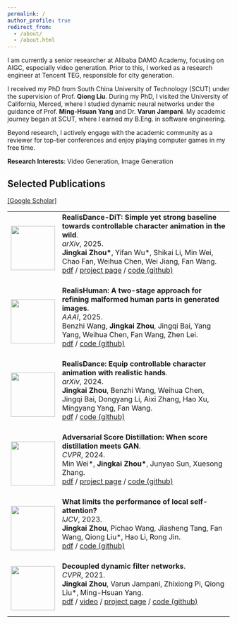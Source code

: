 ```yaml
---
permalink: /
author_profile: true
redirect_from: 
  - /about/
  - /about.html
---
```


I am currently a senior researcher at Alibaba DAMO Academy, focusing on AIGC, especially video generation.
Prior to this, I worked as a research engineer at Tencent TEG, responsible for city generation.

I received my PhD from South China University of Technology (SCUT) under the supervision of Prof. **Qiong Liu**.
During my PhD, I visited the University of California, Merced, where I studied dynamic neural networks under the guidance of Prof. **Ming-Hsuan Yang** and Dr. **Varun Jampani**. 
My academic journey began at SCUT, where I earned my B.Eng. in software engineering.

Beyond research, I actively engage with the academic community as a reviewer for top-tier conferences and enjoy playing computer games in my free time.

**Research Interests**: Video Generation, Image Generation

## Selected Publications

[\[Google Scholar\]](https://scholar.google.com/citations?hl=en&user=80d4v4kAAAAJ)

<table style="border: none; border-collapse: collapse;" border="0"> 

<tr style="border-collapse: separate; border-spacing:30em;">
<td style="border-collapse: collapse; border: none;">
<img src="http://thefoxofsky.github.io/images/pdf_icon.png" width="100"/>
</td>
<td style="border-collapse: collapse; border: none;">
<b>RealisDance-DiT: Simple yet strong baseline
towards controllable character animation in the
wild</b>.
<br>
<i>arXiv</i>, 2025.
<br>
<b>Jingkai Zhou*</b>, Yifan Wu*, Shikai Li, Min Wei, Chao Fan, Weihua Chen, Wei Jiang, Fan Wang. 
<br>
<span><a href="http://thefoxofsky.github.io/files/realis_dance_dit.pdf">pdf</a></span> / 
<span><a href="http://thefoxofsky.github.io/project_pages/RealisDance-DiT/index">project page</a></span> /
<span><a href="https://github.com/damo-cv/RealisDance">code (github)</a></span> 
<br>
<br>
</td>
</tr>

<tr style="border-collapse: separate; border-spacing:30em;">
<td style="border-collapse: collapse; border: none;">
<img src="http://thefoxofsky.github.io/images/pdf_icon.png" width="100"/>
</td>
<td style="border-collapse: collapse; border: none;">
<b>RealisHuman: A two-stage approach for refining malformed human parts in generated images</b>.
<br>
<i>AAAI</i>, 2025.
<br>
Benzhi Wang, <b>Jingkai Zhou</b>, Jingqi Bai, Yang Yang, Weihua Chen, Fan Wang, Zhen Lei. 
<br>
<span><a href="http://thefoxofsky.github.io/files/realis_human.pdf">pdf</a></span> / 
<span><a href="https://github.com/Wangbenzhi/RealisHuman">code (github)</a></span> 
<br>
<br>
</td>
</tr>

<tr style="border-collapse: separate; border-spacing:30em;">
<td style="border-collapse: collapse; border: none;">
<img src="http://thefoxofsky.github.io/images/pdf_icon.png" width="100"/>
</td>
<td style="border-collapse: collapse; border: none;">
<b>RealisDance: Equip controllable character animation with realistic hands</b>.
<br>
<i>arXiv</i>, 2024.
<br>
<b>Jingkai Zhou</b>, Benzhi Wang, Weihua Chen, Jingqi Bai, Dongyang Li, Aixi Zhang, Hao Xu, Mingyang Yang, Fan Wang. 
<br>
<span><a href="http://thefoxofsky.github.io/files/realis_dance.pdf">pdf</a></span> / 
<span><a href="https://github.com/damo-cv/RealisDance">code (github)</a></span> 
<br>
<br>
</td>
</tr>

<tr style="border-collapse: separate; border-spacing:30em;">
<td style="border-collapse: collapse; border: none;">
<img src="http://thefoxofsky.github.io/images/pdf_icon.png" width="100"/>
</td>
<td style="border-collapse: collapse; border: none;">
<b>Adversarial Score Distillation: When score distillation meets GAN</b>.
<br>
<i>CVPR</i>, 2024.
<br>
Min Wei*, <b>Jingkai Zhou*</b>, Junyao Sun, Xuesong Zhang. 
<br>
<span><a href="http://thefoxofsky.github.io/files/asd.pdf">pdf</a></span> / 
<span><a href="https://2y7c3.github.io/ASD/asd">project page</a></span> /
<span><a href="https://github.com/2y7c3/ASD">code (github)</a></span> 
<br>
<br>
</td>
</tr>

<tr style="border-collapse: separate; border-spacing:30em;">
<td style="border-collapse: collapse; border: none;">
<img src="http://thefoxofsky.github.io/images/pdf_icon.png" width="100"/>
</td>
<td style="border-collapse: collapse; border: none;">
<b>What limits the performance of local self-attention?</b>
<br>
<i>IJCV</i>, 2023.
<br>
<b>Jingkai Zhou</b>, Pichao Wang, Jiasheng Tang, Fan Wang, Qiong Liu*, Hao Li, Rong Jin. 
<br>
<span><a href="http://thefoxofsky.github.io/files/elsa.pdf">pdf</a></span> / 
<span><a href="https://github.com/damo-cv/ELSA">code (github)</a></span> 
<br>
<br>
</td>
</tr>

<tr style="border-collapse: separate; border-spacing:30em;">
<td style="border-collapse: collapse; border: none;">
<img src="http://thefoxofsky.github.io/images/pdf_icon.png" width="100"/>
</td>
<td style="border-collapse: collapse; border: none;">
<b>Decoupled dynamic filter networks</b>.
<br>
<i>CVPR</i>, 2021.
<br>
<b>Jingkai Zhou</b>, Varun Jampani, Zhixiong Pi, Qiong Liu*, Ming-Hsuan Yang. 
<br>
<span><a href="http://thefoxofsky.github.io/files/ddf.pdf">pdf</a></span> / 
<span><a href="https://www.youtube.com/watch?v=QecJD5HUF7U">video</a></span> / 
<span><a href="http://thefoxofsky.github.io/project_pages/DDF/ddf">project page</a></span> /
<span><a href="http://github.com/theFoxofSky/DDF">code (github)</a></span> 
<br>
<br>
</td>
</tr>

</table>
